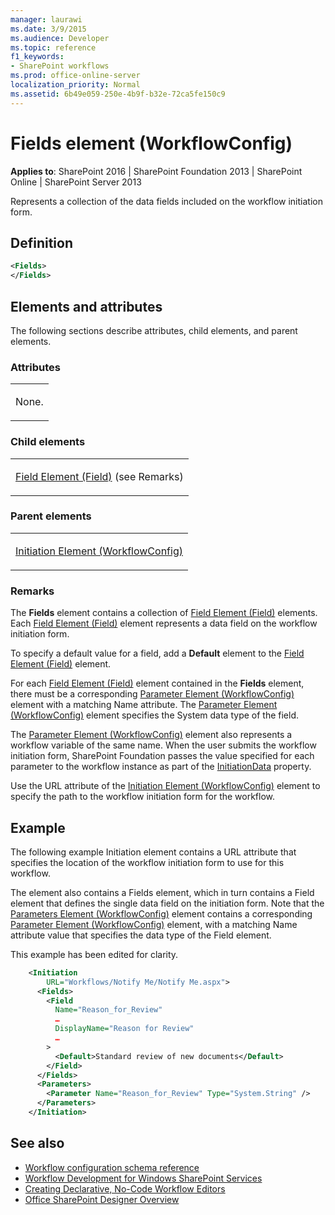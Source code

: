 ```yaml
---
manager: laurawi
ms.date: 3/9/2015
ms.audience: Developer
ms.topic: reference
f1_keywords:
- SharePoint workflows
ms.prod: office-online-server
localization_priority: Normal
ms.assetid: 6b49e059-250e-4b9f-b32e-72ca5fe150c9
---
```


# Fields element (WorkflowConfig)

**Applies to**: SharePoint 2016 | SharePoint Foundation 2013 | SharePoint Online | SharePoint Server 2013

Represents a collection of the data fields included on the workflow initiation form.

## Definition

```XML
<Fields>
</Fields>
```

## Elements and attributes

The following sections describe attributes, child elements, and parent elements.

### Attributes

<table>
<colgroup>
<col width="100%" />
</colgroup>
<tbody>
<tr class="odd">
<td align="left"><p>None.</p></td>
</tr>
</tbody>
</table>

### Child elements

<table>
<colgroup>
<col width="100%" />
</colgroup>
<tbody>
<tr class="odd">
<td align="left"><p><span sdata="link"><a href="field-element-field.md">Field Element (Field)</a></span> (see Remarks)</p></td>
</tr>
</tbody>
</table>

### Parent elements

<table>
<colgroup>
<col width="100%" />
</colgroup>
<tbody>
<tr class="odd">
<td align="left"><p><span sdata="link"><a href="initiation-element-workflowconfig.md">Initiation Element (WorkflowConfig)</a></span></p></td>
</tr>
</tbody>
</table>

### Remarks

The **Fields** element contains a collection of [Field Element (Field)](field-element-field.md) elements. Each [Field Element (Field)](field-element-field.md) element represents a data field on the workflow initiation form.

To specify a default value for a field, add a **Default** element to the [Field Element (Field)](field-element-field.md) element.

For each [Field Element (Field)](field-element-field.md) element contained in the **Fields** element, there must be a corresponding [Parameter Element (WorkflowConfig)](parameter-element-workflowconfig.md) element with a matching Name attribute. The [Parameter Element (WorkflowConfig)](parameter-element-workflowconfig.md) element specifies the System data type of the field.

The [Parameter Element (WorkflowConfig)](parameter-element-workflowconfig.md) element also represents a workflow variable of the same name. When the user submits the workflow initiation form, SharePoint Foundation passes the value specified for each parameter to the workflow instance as part of the [InitiationData](https://msdn.microsoft.com/en-us/library/office/microsoft.sharepoint.workflow.spworkflowactivationproperties.initiationdata.aspx) property.

Use the URL attribute of the [Initiation Element (WorkflowConfig)](initiation-element-workflowconfig.md) element to specify the path to the workflow initiation form for the workflow.

## Example

The following example Initiation element contains a URL attribute that specifies the location of the workflow initiation form to use for this workflow.

The element also contains a Fields element, which in turn contains a Field element that defines the single data field on the initiation form. Note that the [Parameters Element (WorkflowConfig)](parameters-element-workflowconfig.md) element contains a corresponding [Parameter Element (WorkflowConfig)](parameter-element-workflowconfig.md) element, with a matching Name attribute value that specifies the data type of the Field element.

This example has been edited for clarity.

```XML
    <Initiation 
        URL="Workflows/Notify Me/Notify Me.aspx">
      <Fields>
        <Field 
          Name="Reason_for_Review" 
          …
          DisplayName="Reason for Review" 
          …
        >
          <Default>Standard review of new documents</Default>
        </Field>
      </Fields>
      <Parameters>
        <Parameter Name="Reason_for_Review" Type="System.String" />
      </Parameters>
    </Initiation>
```

## See also

- [Workflow configuration schema reference](workflow-configuration-schema-reference.md)
- [Workflow Development for Windows SharePoint Services](https://msdn.microsoft.com/en-us/library/office/ms414613.aspx)
- [Creating Declarative, No-Code Workflow Editors](https://msdn.microsoft.com/en-us/library/office/bb417436.aspx)
- [Office SharePoint Designer Overview](https://msdn.microsoft.com/en-us/library/office/ms454098.aspx)





